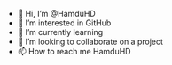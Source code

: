 - 👋 Hi, I’m @HamduHD
- 👀 I’m interested in GitHub
- 🌱 I’m currently learning 
- 💞️ I’m looking to collaborate on a project
- 📫 How to reach me HamduHD

<!---
HamduHD/HamduHD is a ✨ special ✨ repository because its `README.md` (this file) appears on your GitHub profile.
You can click the Preview link to take a look at your changes.
--->
